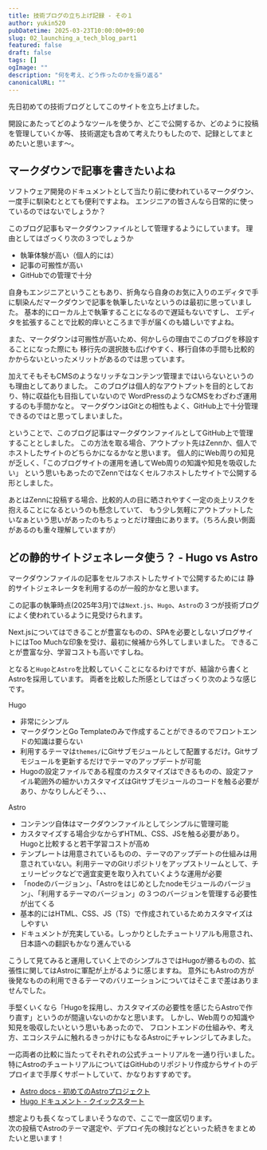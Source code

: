 ```yaml
---
title: 技術ブログの立ち上げ記録 - その１
author: yukin520
pubDatetime: 2025-03-23T10:00:00+09:00
slug: 02_launching_a_tech_blog_part1
featured: false
draft: false
tags: []
ogImage: ""
description: "何を考え、どう作ったのかを振り返る"
canonicalURL: ""
---
```


先日初めての技術ブログとしてこのサイトを立ち上げました。

開設にあたってどのようなツールを使うか、どこで公開するか、どのように投稿を管理していくか等、
技術選定も含めて考えたりもしたので、記録としてまとめたいと思います〜。

 
## マークダウンで記事を書きたいよね

ソフトウェア開発のドキュメントとして当たり前に使われているマークダウン、一度手に馴染むととても便利ですよね。
エンジニアの皆さんなら日常的に使っているのではないでしょうか？

このブログ記事もマークダウンファイルとして管理するようにしています。
理由としてはざっくり次の３つでしょうか

- 執筆体験が高い（個人的には）
- 記事の可搬性が高い
- GitHubでの管理で十分

自身もエンジニアということもあり、折角なら自身のお気に入りのエディタで手に馴染んだマークダウンで記事を執筆したいなというのは最初に思っていました。
基本的にローカル上で執筆することになるので遅延もないですし、
エディタを拡張することで比較的痒いところまで手が届くのも嬉しいですよね。

また、マークダウンは可搬性が高いため、何かしらの理由でこのブログを移設することになった際にも
移行先の選択肢も広げやすく、移行自体の手間も比較的かからないといったメリットがあるのでは思っています。

加えてそもそもCMSのようなリッチなコンテンツ管理まではいらないというのも理由としてありました。
このブログは個人的なアウトプットを目的としており、特に収益化も目指していないので
WordPressのようなCMSをわざわざ運用するのも手間かなと。
マークダウンはGitとの相性もよく、GitHub上で十分管理できるのではと思ってしまいました。

ということで、このブログ記事はマークダウンファイルとしてGitHub上で管理することとしました。
この方法を取る場合、アウトプット先はZennか、個人でホストしたサイトのどちらかになるかなと思います。
個人的にWeb周りの知見が乏しく、「このブログサイトの運用を通してWeb周りの知識や知見を吸収したい」
という思いもあったのでZennではなくセルフホストしたサイトで公開する形としました。

あとはZennに投稿する場合、比較的人の目に晒されやすく一定の炎上リスクを抱えることになるというのも懸念していて、
もう少し気軽にアウトプットしたいなぁという思いがあったのもちょっとだけ理由にあります。（ちろん良い側面があるのも重々理解していますが）



## どの静的サイトジェネレータ使う？ - Hugo vs Astro

マークダウンファイルの記事をセルフホストしたサイトで公開するためには
静的サイトジェネレータを利用するのが一般的かなと思います。

この記事の執筆時点(2025年3月)では`Next.js`、`Hugo`、`Astro`の３つが技術ブログによく使われているように見受けられます。

Next.jsについてはできることが豊富なものの、SPAを必要としないブログサイトにはToo Muchな印象を受け、最初に候補から外してしまいました。
できることが豊富な分、学習コストも高いですしね。

となると`Hugo`と`Astro`を比較していくことになるわけですが、結論から書くとAstroを採用しています。
両者を比較した所感としてはざっくり次のような感じです。

Hugo
- 非常にシンプル
- マークダウンとGo Templateのみで作成することができるのでフロントエンドの知識は要らない
- 利用するテーマは`themes/`にGitサブモジュールとして配置するだけ。Gitサブモジュールを更新するだけでテーマのアップデートが可能
- Hugoの設定ファイルである程度のカスタマイズはできるものの、設定ファイル範囲外の細かいカスタマイズはGitサブモジュールのコードを触る必要があり、かなりしんどそう、、、

Astro
- コンテンツ自体はマークダウンファイルとしてシンプルに管理可能
- カスタマイズする場合少なからずHTML、CSS、JSを触る必要があり。Hugoと比較すると若干学習コストが高め
- テンプレートは用意されているものの、テーマのアップデートの仕組みは用意されていない。利用テーマのGitリポジトリをアップストリームとして、チェリーピックなどで適宜変更を取り入れていくような運用が必要
- 「nodeのバージョン」、「Astroをはじめとしたnodeモジュールのバージョン」、「利用するテーマのバージョン」の３つのバージョンを管理する必要性が出てくる
- 基本的にはHTML、CSS、JS（TS）で作成されているためカスタマイズはしやすい
- ドキュメントが充実している。しっかりとしたチュートリアルも用意され、日本語への翻訳もかなり進んでいる

こうして見てみると運用していく上でのシンプルさではHugoが勝るものの、拡張性に関してはAstroに軍配が上がるように感じますね。
意外にもAstroの方が後発なものの利用できるテーマのバリエーションについてはそこまで差はありませんでした。

手堅くいくなら「Hugoを採用し、カスタマイズの必要性を感じたらAstroで作り直す」というのが間違いないのかなと思います。
しかし、Web周りの知識や知見を吸収したいという思いもあったので、
フロントエンドの仕組みや、考え方、エコシステムに触れるきっかけにもなるAstroにチャレンジしてみました。

一応両者の比較に当たってそれぞれの公式チュートリアルを一通り行いました。
特にAstroのチュートリアルについてはGitHubのリポジトリ作成からサイトのデプロイまで手厚くサポートしていて、かなりおすすめです。

- [Astro docs - 初めてのAstroプロジェクト](https://docs.astro.build/ja/tutorial/)
- [Hugo ドキュメント - クイックスタート](https://juggernautjp.info/getting-started/quick-start/)


想定よりも長くなってしまいそうなので、ここで一度区切ります。  
次の投稿でAstroのテーマ選定や、デプロイ先の検討などといった続きをまとめたいと思います！






